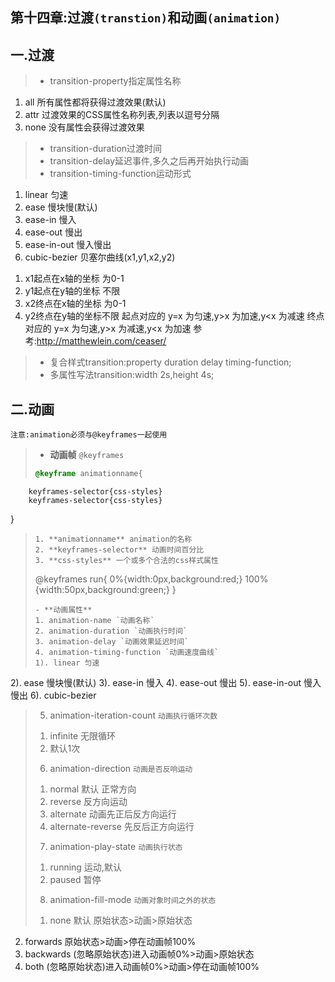 ## 第十四章:过渡`(transtion)`和动画`(animation)`
## 一.过渡

> - transition-property指定属性名称 
1. all 所有属性都将获得过渡效果(默认)
2. attr 过渡效果的CSS属性名称列表,列表以逗号分隔
3. none 没有属性会获得过渡效果
> - transition-duration过渡时间
> - transition-delay延迟事件,多久之后再开始执行动画
> - transition-timing-function运动形式 
1. linear 匀速
2. ease 慢块慢(默认)
3. ease-in 慢入
4. ease-out 慢出
5. ease-in-out 慢入慢出
6. cubic-bezier 贝塞尔曲线(x1,y1,x2,y2) 
1) x1起点在x轴的坐标 为0-1 
2) y1起点在y轴的坐标 不限 
3) x2终点在x轴的坐标 为0-1 
4) y2终点在y轴的坐标不限 
起点对应的 y=x 为匀速,y>x 为加速,y<x 为减速 
终点对应的 y=x 为匀速,y>x 为减速,y<x 为加速 
参考:http://matthewlein.com/ceaser/
> - 复合样式transition:property duration delay timing-function;
> - 多属性写法transition:width 2s,height 4s;

## 二.动画
`注意:animation必须与@keyframes一起使用`
> - **动画帧** `@keyframes`
> ```css
> @keyframe animationname{
        keyframes-selector{css-styles}
        keyframes-selector{css-styles}  
}
> ```
> 1. **animationname** animation的名称
> 2. **keyframes-selector** 动画时间百分比 
> 3. **css-styles** 一个或多个合法的css样式属性
> 
>  ```
> @keyframes run{
       0%{width:0px,background:red;}
       100%{width:50px,background:green;}
}
> ```
> - **动画属性**
> 1. animation-name `动画名称`
> 2. animation-duration `动画执行时间`
> 3. animation-delay `动画效果延迟时间`
> 4. animation-timing-function `动画速度曲线`
> 1). linear 匀速
2). ease 慢块慢(默认)
3). ease-in 慢入
4). ease-out 慢出
5). ease-in-out 慢入慢出
6). cubic-bezier 
> 5.  animation-iteration-count `动画执行循环次数 `
> 1) infinite 无限循环
> 2) 默认1次
> 6. animation-direction `动画是否反响运动 `
> 1)  normal 默认 正常方向
> 2) reverse 反方向运动
> 3) alternate 动画先正后反方向运行
> 4) alternate-reverse 先反后正方向运行
> 7. animation-play-state `动画执行状态 `
> 1) running 运动,默认
> 2) paused 暂停
> 8. animation-fill-mode `动画对象时间之外的状态`
> 1) none 默认 原始状态>动画>原始状态
2) forwards 原始状态>动画>停在动画帧100%
3) backwards (忽略原始状态)进入动画帧0%>动画>原始状态
4) both (忽略原始状态)进入动画帧0%>动画>停在动画帧100%